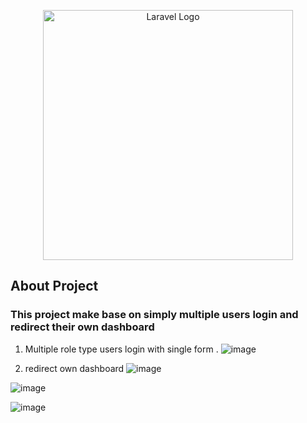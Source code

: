 <p align="center"><a href="https://laravel.com" target="_blank"><img src="https://raw.githubusercontent.com/laravel/art/master/logo-lockup/5%20SVG/2%20CMYK/1%20Full%20Color/laravel-logolockup-cmyk-red.svg" width="400" alt="Laravel Logo"></a></p>



## About Project

### This project make base on simply multiple users login and redirect their own dashboard

1. Multiple role type users login with single form
. ![image](https://github.com/mdmuzaffer/multi-auth-with-api/assets/58267203/434fd501-c567-4a3c-acee-43f12bcf4037)

2. redirect own dashboard
   ![image](https://github.com/mdmuzaffer/multi-auth-with-api/assets/58267203/9d3dc16e-624e-4f3f-9669-c3103abbe0c0)

![image](https://github.com/mdmuzaffer/multi-auth-with-api/assets/58267203/e8013091-ddfe-4af1-b52a-7b5a77490221)

![image](https://github.com/mdmuzaffer/multi-auth-with-api/assets/58267203/d5cb1da7-e80e-402f-9440-a88bdb093041)




   




